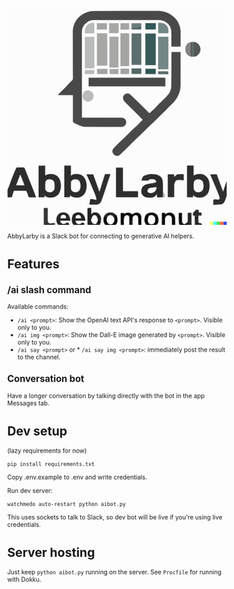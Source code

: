 ![Dall-E generated image of a logo with books inside a brain, and the text 'AbbyLarby'](abbylarby.svg)

AbbyLarby is a Slack bot for connecting to generative AI helpers.

# Features

## /ai slash command

Available commands:
* `/ai <prompt>`: Show the OpenAI text API's response to `<prompt>`. Visible only to you.
* `/ai img <prompt>`: Show the Dall-E image generated by `<prompt>`. Visible only to you.
* `/ai say <prompt>` or * `/ai say img <prompt>`: immediately post the result to the channel.

## Conversation bot

Have a longer conversation by talking directly with the bot in the app Messages tab.

# Dev setup

(lazy requirements for now)

    pip install requirements.txt

Copy .env.example to .env and write credentials.

Run dev server:

    watchmedo auto-restart python aibot.py

This uses sockets to talk to Slack, so dev bot will be live if you're using live credentials.

# Server hosting

Just keep `python aibot.py` running on the server. See `Procfile` for running with Dokku.